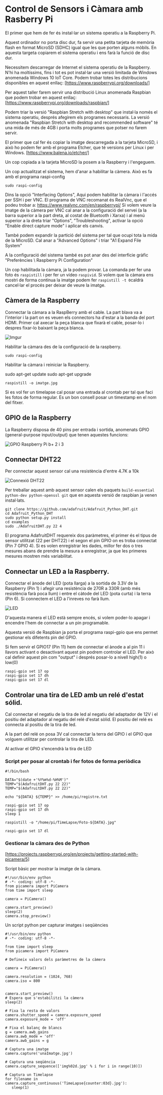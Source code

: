 #  Control de Sensors i Càmara amb Rasberry Pi

El primer que hem de fer és instal·lar un sistema operatiu a la Raspberry Pi.

Aquest ordinador no porta disc dur, fa servir una petita tarjeta de memòria flash en format MicroSD (SDHC) igual que les que porten alguns mòbils. En aquesta targeta copiarem el sistema operatiu i ens farà la funció de disc dur.

Necessitem descarregar de Internet el sistema operatiu de la Raspberry. N'hi ha moltíssims, fins i tot es pot instal·lar una versió limitada de Windows anomenada Windows 10 IoT Core. Podem trobar totes les distribucions disponibles en aquest enllaç: [https://www.raspberrypi.org/downloads/]

Per aquest taller farem servir una distribució Linux anomenada Raspbian que podem trobar en aquest enllaç: [https://www.raspberrypi.org/downloads/raspbian/] 

Podem triar la versió "Raspbian Stretch with desktop" que instal·la només el sistema operatiu, després afegirem els programes necessaris. La versió anomenada "Raspbian Stretch with desktop and recommended software" té una mida de més de 4GB i porta molts programes que potser no farem servir.

El primer que cal fer és copiar la imatge descarregada a la tarjeta MicroSD, i això ho podem fer amb el programa Etcher, que té versions per Linux i per Windows. [https://www.balena.io/etcher/]

Un cop copiada a la tarjeta MicroSD la posem a la Raspberry i l'engeguem.

Un cop actualitzat el sistema, hem d'anar a habilitar la càmera. Això es fa amb el programa raspi-config
```
sudo raspi-config
```
Dins la opció "Interfacing Options", Aqui podem habilitar la càmara i l'accés per SSH i per VNC. El programa de VNC recomanat és RealVnc, que el podeu trobar a: https://www.realvnc.com/en/raspberrypi/  Si volem veure la imatge de la càmera per VNC cal anar a la configuració del servei (a la barra superior a la part dreta, al costat de Bluetooth i Xarxa) i al menú superior a la dreta triar "Options", "Troubleshooting", activar la opció "Enable direct capture mode" i aplicar els canvis.

També podem expandir la partició del sistema per tal que ocupi tota la mida de la MicroSD. Cal anar a "Advanced Options" i triar "A1 Expand File System"

A la configuració del sistema també es pot anar des del interficie gràfic "Preferències \ Raspberry Pi Configuration"


Un cop habilitada la càmara, ja la podem provar. La comanda per fer una foto és `raspistill` i per fer un vídeo `raspivid`. Si volem que la càmara ens mostri de forma contínua la imatge podem fer `raspistill -t 0`caldrà cancel·lar el procés per deixar de veure la imatge.



## Càmera de la Raspberry

Connectar la càmara a la RaspBerry amb el cable. La part blava va a l'interior i la part on es veuen els connectors ha d'estar a la banda del port HDMI. Primer cal axecar la peça blanca que fixarà el cable, posar-lo i despres fixar-lo baixant la peça blanca.

![Imgur](https://i.imgur.com/BeniiZW.jpg)


Habilitar la càmara des de la configuració de la raspberry.
```
sudo raspi-config
```

Habilitar la càmara i reiniciar la Raspberry.

sudo apt-get update
sudo apt-get upgrade

```
raspistill -o imatge.jpg
```

Si es vol fer un timelapse cal posar una entrada al crontab per tal que faci les fotos de forma regular. Es un bon consell posar un timestamp en el nom del fitxer.



## GPIO de la Raspberry

La Raspberry disposa de 40 pins per entrada i sortida, anomenats GPIO (general-purpose input/output) que tenen aquestes funcions:

![GPIO Raspberry Pi b+ 2 i 3](https://cdn-images-1.medium.com/max/1458/1*pcfeGQr_mUJrXDFDrdKMww.png  " GPIO Raspberry Pi b+ 2 i 3")



## Connectar DHT22

Per connectar aquest sensor cal una resistència d'entre 4.7K a 10k

![Connexió DHT22 ](https://tutorials-raspberrypi.de/wp-content/uploads/2015/08/luftfeuchtigkeit_DHT11_Steckplatine.png  "Connexió DHT22 ")


Per treballar aquest amb aquest sensor calen els paquets `build-essential python-dev python-openssl git` que en aquesta versió de raspbian ja venen instal·lats.

```
git clone https://github.com/adafruit/Adafruit_Python_DHT.git 
cd Adafruit_Python_DHT
sudo python setup.py install
cd examples
sudo ./AdafruitDHT.py 22 4
```

El programa AdafruitDHT requereix dos paràmetres, el primer és el tipus de sensor utilitzat (22 per DHT22) i el segon el pin GPIO on es troba connectat (Pin 7 GPIO 4). Si es volen enregistrar les dades, millor fer dos o tres mesures abans de prendre la mesura a enregistrar, ja que les primeres mesures mostren més variabilitat.


## Connectar un LED a la Raspberry.


Connectar el ànode del LED (pota llarga) a la sortida de 3.3V de la Raspberry (Pin 1) i afegir una resistència de  270R a 330R (amb més resistència farà poca llum)  i entre el càtode del LED (pota curta) i la terra (Pin 6). Si connectem el LED a l'inreves no farà llum.


![LED](https://projects.drogon.net/wp-content/uploads/2012/06/1led_bb1.jpg "LED")



D'aquesta manera el LED està sempre encés, si volem poder-lo apagar i encendre l'hem de connectar a un pin programable. 

Aquesta versió de Raspbian ja porta el programa raspi-gpio que ens permet gestionar els difetents pin del GPIO. 

Si fem servir el GPIO17 (Pin 11) hem de connectar el ànode a al pin 11 i llavors activant o desactivant aquest pin podrem controlar el LED. Per això cal definir aquest pin com "output" i després posar-lo a nivell high(1) o low(0)

```
raspi-gpio set 17 op
raspi-gpio set 17 dh
raspi-gpio set 17 dl
```

## Controlar una tira de LED amb un relé d'estat sólid.

Cal connectar el negatiu de la tira de led al negatiu del adaptador de 12V i el positiu del adaptador al negatiu del relé d'estat sòlid. El positiu del relé es connecta al positiu de la tira de led.

A la part del relé on posa 3V cal connectar la terra del GPIO i el GPIO que volguem utilitzar per controlar la tira de LED.

Al activar el GPIO s'encendrà la tira de LED
 


### Script per posar al crontab i fer fotos de forma periòdica


```
#!/bin/bash

DATA="$(date +'%Y%m%d-%H%M')"
TEMP="$(AdafruitDHT.py 22 22)"
TEMP="$(AdafruitDHT.py 22 22)"

echo "${DATA} ${TEMP}" >> /home/pi/registre.txt

raspi-gpio set 17 op
raspi-gpio set 17 dh
sleep 1

raspistill -o "/home/pi/TimeLapse/Foto-${DATA}.jpg"

raspi-gpio set 17 dl
```

### Gestionar la càmara des de Python

[https://projects.raspberrypi.org/en/projects/getting-started-with-picamera/5]

Script bàsic per mostrar la imatge de la càmara.

```
#!/usr/bin/env python
# -*- coding: utf-8 -*-
from picamera import PiCamera
from time import sleep

camera = PiCamera()

camera.start_preview()
sleep(2)
camera.stop_preview()
```

Un script python per capturar imatges i seqüències

```
#!/usr/bin/env python
# -*- coding: utf-8 -*-

from time import sleep
from picamera import PiCamera

# Defineix valors dels paràmetres de la càmera

camera = PiCamera()

camera.resolution = (1024, 768)
camera.iso = 800


camera.start_preview()
# Espera que s'estabilitzi la càmera
sleep(2)

# Fixa la resta de valors
camera.shutter_speed = camera.exposure_speed
camera.exposure_mode = 'off'

# Fixa el balanç de blancs
g = camera.awb_gains
camera.awb_mode = 'off'
camera.awb_gains = g

# Captura una imatge
camera.capture('unaImatge.jpg')

# Captura una seqüència
camera.capture_sequence(['img%02d.jpg' % i for i in range(10)])

# Captura un Timelapse
for filename in camera.capture_continuous('TimeLapse{counter:03d}.jpg'):
   sleep(1)


```




